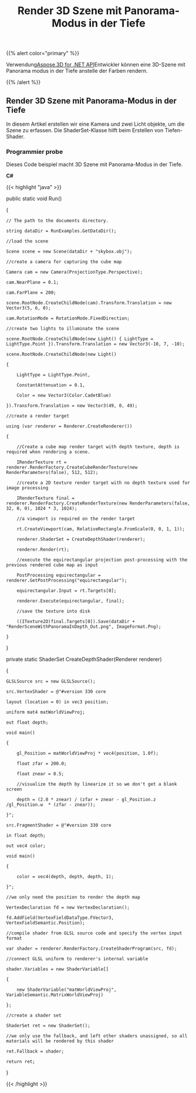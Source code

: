 ﻿---
title: Render 3D Szene mit Panorama-Modus in der Tiefe
type: docs
weight: 40
url: /de/net/render-3d-scene-with-panorama-mode-in-depth/
description: Mithilfe der Aspose.3D for .NET APIkönnen Entwickler anstelle der Farben eine 3D-Szene mit Panorama modus in der Tiefe rendern.
---
{{% alert color="primary" %}}

Verwendung[Aspose.3D for .NET API](https://products.aspose.com/3d/net/)Entwickler können eine 3D-Szene mit Panorama modus in der Tiefe anstelle der Farben rendern.

{{% /alert %}}
## **Render 3D Szene mit Panorama-Modus in der Tiefe**
In diesem Artikel erstellen wir eine Kamera und zwei Licht objekte, um die Szene zu erfassen. Die ShaderSet-Klasse hilft beim Erstellen von Tiefen-Shader.
### **Programmier probe**
Dieses Code beispiel macht 3D Szene mit Panorama-Modus in der Tiefe.

**C#**

{{< highlight "java" >}}

 public static void Run()

{

    // The path to the documents directory.

    string dataDir = RunExamples.GetDataDir();

    //load the scene

    Scene scene = new Scene(dataDir + "skybox.obj");

    //create a camera for capturing the cube map

    Camera cam = new Camera(ProjectionType.Perspective);

    cam.NearPlane = 0.1;

    cam.FarPlane = 200;

    scene.RootNode.CreateChildNode(cam).Transform.Translation = new Vector3(5, 6, 0);

    cam.RotationMode = RotationMode.FixedDirection;

    //create two lights to illuminate the scene

    scene.RootNode.CreateChildNode(new Light() { LightType = LightType.Point }).Transform.Translation = new Vector3(-10, 7, -10);

    scene.RootNode.CreateChildNode(new Light()

    {

        LightType = LightType.Point,

        ConstantAttenuation = 0.1,

        Color = new Vector3(Color.CadetBlue)

    }).Transform.Translation = new Vector3(49, 0, 49);

    //create a render target

    using (var renderer = Renderer.CreateRenderer())

    {

        //Create a cube map render target with depth texture, depth is required when rendering a scene.

        IRenderTexture rt = renderer.RenderFactory.CreateCubeRenderTexture(new RenderParameters(false), 512, 512);

        //create a 2D texture render target with no depth texture used for image processing

        IRenderTexture final = renderer.RenderFactory.CreateRenderTexture(new RenderParameters(false, 32, 0, 0), 1024 * 3, 1024);

        //a viewport is required on the render target

        rt.CreateViewport(cam, RelativeRectangle.FromScale(0, 0, 1, 1));

        renderer.ShaderSet = CreateDepthShader(renderer);

        renderer.Render(rt);

        //execute the equirectangular projection post-processing with the previous rendered cube map as input

        PostProcessing equirectangular = renderer.GetPostProcessing("equirectangular");

        equirectangular.Input = rt.Targets[0];

        renderer.Execute(equirectangular, final);

        //save the texture into disk

        ((ITexture2D)final.Targets[0]).Save(dataDir + "RenderSceneWithPanoramaInDepth_Out.png", ImageFormat.Png);

    }

}

private static ShaderSet CreateDepthShader(Renderer renderer)

{

    GLSLSource src = new GLSLSource();

    src.VertexShader = @"#version 330 core

    layout (location = 0) in vec3 position;

    uniform mat4 matWorldViewProj;

    out float depth;

    void main()

    {

        gl_Position = matWorldViewProj * vec4(position, 1.0f);

        float zfar = 200.0;

        float znear = 0.5;

        //visualize the depth by linearize it so we don't get a blank screen

        depth = (2.0 * znear) / (zfar + znear - gl_Position.z /gl_Position.w  * (zfar - znear));

    }";

    src.FragmentShader = @"#version 330 core

    in float depth;

    out vec4 color;

    void main()

    {

        color = vec4(depth, depth, depth, 1);

    }";

    //we only need the position to render the depth map

    VertexDeclaration fd = new VertexDeclaration();

    fd.AddField(VertexFieldDataType.FVector3, VertexFieldSemantic.Position);

    //compile shader from GLSL source code and specify the vertex input format

    var shader = renderer.RenderFactory.CreateShaderProgram(src, fd);

    //connect GLSL uniform to renderer's internal variable

    shader.Variables = new ShaderVariable[]

    {

        new ShaderVariable("matWorldViewProj", VariableSemantic.MatrixWorldViewProj)

    };

    //create a shader set

    ShaderSet ret = new ShaderSet();

    //we only use the fallback, and left other shaders unassigned, so all materials will be rendered by this shader

    ret.Fallback = shader;

    return ret;

}

{{< /highlight >}}
